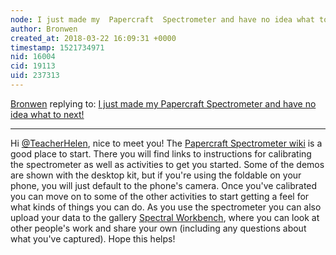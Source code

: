 ```yaml
---
node: I just made my  Papercraft  Spectrometer and have no idea what to next!
author: Bronwen
created_at: 2018-03-22 16:09:31 +0000
timestamp: 1521734971
nid: 16004
cid: 19113
uid: 237313
---
```




[Bronwen](../profile/Bronwen) replying to: [I just made my  Papercraft  Spectrometer and have no idea what to next!](../notes/TeacherHelen/03-22-2018/i-just-made-my-papercraft-spectrometer-and-have-no-idea-what-to-next)

----
Hi [@TeacherHelen](/profile/TeacherHelen), nice to meet you! The [Papercraft Spectrometer wiki](https://publiclab.org/wiki/papercraft-spectrometer) is a good place to start. There you will find links to instructions for calibrating the spectrometer as well as activities to get you started. Some of the demos are shown with the desktop kit, but if you're using the foldable on your phone, you will just default to the phone's camera. Once you've calibrated you can move on to some of the other activities to start getting a feel for what kinds of things you can do. As you use the spectrometer you can also upload your data to the gallery [Spectral Workbench](https://spectralworkbench.org/), where  you can look at other people's work and share your own (including any questions about what you've captured). Hope this helps! 